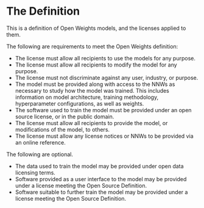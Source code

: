 
# The Definition


This is a definition of Open Weights models, and the licenses applied to them.

The following are requirements to meet the Open Weights definition:
- The license must allow all recipients to use the models for any purpose.
- The license must allow all recipients to modify the model for any purpose. 
- The license must not discriminate against any user, industry, or purpose.
- The model must be provided along with access to the NNWs as necessary to study how the model was trained. This includes information on model architecture, training methodology, hyperparameter configurations, as well as weights.
- The software used to train the model must be provided under an open source license, or in the public domain.
- The license must allow all recipients to provide the model, or modifications of the model, to others.
- The license must allow any license notices or NNWs to be provided via an online reference.

The following are optional.
- The data used to train the model may be provided under open data licensing terms.
- Software provided as a user interface to the model may be provided under a license meeting the Open Source Definition.
- Software suitable to further train the model may be provided under a license meeting the Open Source Definition.
